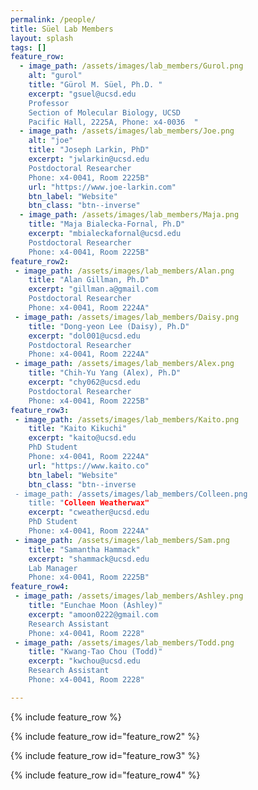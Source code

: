 ```yaml
---
permalink: /people/
title: Süel Lab Members
layout: splash
tags: []
feature_row:
  - image_path: /assets/images/lab_members/Gurol.png
    alt: "gurol"
    title: "Gürol M. Süel, Ph.D. "
    excerpt: "gsuel@ucsd.edu  
    Professor  
    Section of Molecular Biology, UCSD  
    Pacific Hall, 2225A, Phone: x4-0036  "
  - image_path: /assets/images/lab_members/Joe.png
    alt: "joe"
    title: "Joseph Larkin, PhD"
    excerpt: "jwlarkin@ucsd.edu  
    Postdoctoral Researcher   
    Phone: x4-0041, Room 2225B"
    url: "https://www.joe-larkin.com"
    btn_label: "Website"
    btn_class: "btn--inverse"
  - image_path: /assets/images/lab_members/Maja.png
    title: "Maja Bialecka-Fornal, Ph.D"
    excerpt: "mbialeckafornal@ucsd.edu  
    Postdoctoral Researcher   
    Phone: x4-0041, Room 2225B"
feature_row2:
 - image_path: /assets/images/lab_members/Alan.png
    title: "Alan Gillman, Ph.D"
    excerpt: "gillman.a@gmail.com  
    Postdoctoral Researcher  
    Phone: x4-0041, Room 2224A"
 - image_path: /assets/images/lab_members/Daisy.png
    title: "Dong-yeon Lee (Daisy), Ph.D"
    excerpt: "dol001@ucsd.edu  
    Postdoctoral Researcher  
    Phone: x4-0041, Room 2224A"
 - image_path: /assets/images/lab_members/Alex.png
    title: "Chih-Yu Yang (Alex), Ph.D"
    excerpt: "chy062@ucsd.edu  
    Postdoctoral Researcher  
    Phone: x4-0041, Room 2225B"
feature_row3:
 - image_path: /assets/images/lab_members/Kaito.png
    title: "Kaito Kikuchi"
    excerpt: "kaito@ucsd.edu  
    PhD Student  
    Phone: x4-0041, Room 2224A"
    url: "https://www.kaito.co"
    btn_label: "Website"
    btn_class: "btn--inverse
 - image_path: /assets/images/lab_members/Colleen.png
    title: "Colleen Weatherwax"
    excerpt: "cweather@ucsd.edu  
    PhD Student  
    Phone: x4-0041, Room 2224A"
 - image_path: /assets/images/lab_members/Sam.png
    title: "Samantha Hammack"
    excerpt: "shammack@ucsd.edu  
    Lab Manager  
    Phone: x4-0041, Room 2225B"
feature_row4:
 - image_path: /assets/images/lab_members/Ashley.png
    title: "Eunchae Moon (Ashley)"
    excerpt: "amoon0222@gmail.com  
    Research Assistant  
    Phone: x4-0041, Room 2228"
 - image_path: /assets/images/lab_members/Todd.png
    title: "Kwang-Tao Chou (Todd)"
    excerpt: "kwchou@ucsd.edu  
    Research Assistant  
    Phone: x4-0041, Room 2228"

---
```

{% include feature_row %}

{% include feature_row id="feature_row2" %}

{% include feature_row id="feature_row3" %}

{% include feature_row id="feature_row4" %}
